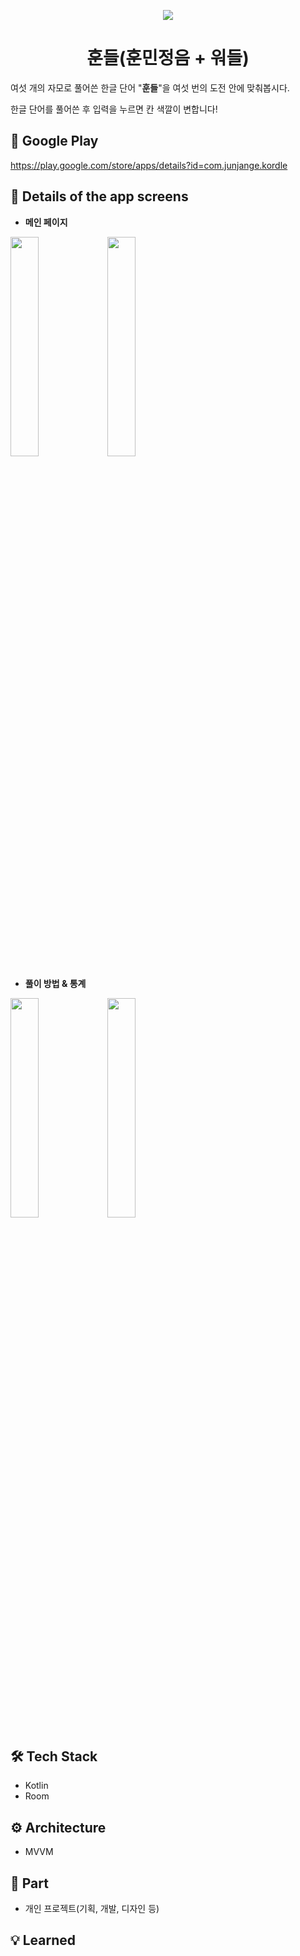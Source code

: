 <p align="center"><img src=https://blog.kakaocdn.net/dn/l7cc3/btrIxSzk3Jv/VlKuEXkcCJS21lj3XPATtk/img.png></p>
<h1 align="center">훈들(훈민정음 + 워들)</h1>

여섯 개의 자모로 풀어쓴 한글 단어 "**훈들**"을 여섯 번의 도전 안에 맞춰봅시다. 

한글 단어를 풀어쓴 후 입력을 누르면 칸 색깔이 변합니다!


## 🌈 Google Play
https://play.google.com/store/apps/details?id=com.junjange.kordle

## 📖 Details of the app screens

- **메인 페이지**

<img width="30%" src="https://blog.kakaocdn.net/dn/bQI69q/btrICPhjpRf/QykQl4cLUr9j7ik3qQjm80/img.png">      <img width="30%" src="https://blog.kakaocdn.net/dn/c8uFQy/btrIy9HlJ4k/KpSSShQnTyr8NaKC4aFjF1/img.png">


- **풀이 방법 & 통계**


<img width="30%" src="https://blog.kakaocdn.net/dn/bizw9z/btrIA2h1VM1/3lENhsOOBQM0hM8qrdzMR0/img.png">      <img width="30%" src="https://blog.kakaocdn.net/dn/bJIvou/btrIBURBrKi/i0ivbhp1IZnvlJ7IfKuitK/img.png">


## 🛠️ ****Tech Stack****

- Kotlin
- Room

## ⚙️ Architecture

- MVVM

## 📌 ****Part****

- 개인 프로젝트(기획, 개발, 디자인 등)

## 💡 ****Learned****
